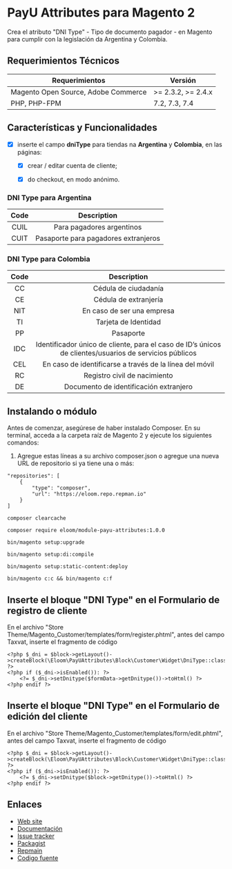 # PayU Attributes para Magento 2

Crea el atributo "DNI Type" - Tipo de documento pagador - en Magento para cumplir con la legislación da Argentina y Colombia.

## Requerimientos Técnicos

| Requerimientos | Versión |
| ------ | ----------- |
| Magento Open Source, Adobe Commerce | >= 2.3.2, >= 2.4.x |
| PHP, PHP-FPM | 7.2, 7.3, 7.4 |

## Características y Funcionalidades

- [x] inserte el campo **dniType** para tiendas na **Argentina** y **Colombia**, en las páginas:
    
    - [x] crear / editar cuenta de cliente;

    - [x] do checkout, en modo anónimo.    

### DNI Type para Argentina

|   Code    |   Description |
|   :---:   |   :---:       |
|	CUIL	|	Para pagadores argentinos   |
|	CUIT	|	Pasaporte para pagadores extranjeros    |

### DNI Type para Colombia

|   Code    |   Description |
|   :---:   |   :---:       |
|	CC		|	Cédula de ciudadanía    |
|	CE 		|	Cédula de extranjería   |
|	NIT		|	En caso de ser una empresa  |
|	TI		|	Tarjeta de Identidad    |
|	PP 		|	Pasaporte   |
|	IDC     |	Identificador único de cliente, para el caso de ID’s únicos de clientes/usuarios de servicios públicos	|
|	CEL 	|	En caso de identificarse a través de la línea del móvil	|
|	RC 		|	Registro civil de nacimiento	|
|	DE 		|	Documento de identificación extranjero 	|

## Instalando o módulo

Antes de comenzar, asegúrese de haber instalado Composer. En su terminal, acceda a la carpeta raíz de Magento 2 y ejecute los siguientes comandos:

1. Agregue estas líneas a su archivo composer.json o agregue una nueva URL de repositorio si ya tiene una o más:

```
"repositories": [
    {
        "type": "composer", 
        "url": "https://eloom.repo.repman.io"
    }
]
```

```
composer clearcache
```

```
composer require eloom/module-payu-attributes:1.0.0
```

```
bin/magento setup:upgrade
```

```
bin/magento setup:di:compile
```

```
bin/magento setup:static-content:deploy
```

```
bin/magento c:c && bin/magento c:f
```

## Inserte el bloque "DNI Type" en el Formulario de registro de cliente

En el archivo "Store Theme/Magento_Customer/templates/form/register.phtml", antes del campo Taxvat, inserte el fragmento de código

```
<?php $_dni = $block->getLayout()->createBlock(\Eloom\PayUAttributes\Block\Customer\Widget\DniType::class) ?>
<?php if ($_dni->isEnabled()): ?>
    <?= $_dni->setDnitype($formData->getDnitype())->toHtml() ?>
<?php endif ?>
```

## Inserte el bloque "DNI Type" en el Formulario de edición del cliente

En el archivo "Store Theme/Magento_Customer/templates/form/edit.phtml", antes del campo Taxvat, inserte el fragmento de código

```
<?php $_dni = $block->getLayout()->createBlock(\Eloom\PayUAttributes\Block\Customer\Widget\DniType::class) ?>
<?php if ($_dni->isEnabled()): ?>
    <?= $_dni->setDnitype($block->getDnitype())->toHtml() ?>
<?php endif ?>
```

## Enlaces

* [Web site](https://eloom.tech/payu-latam)
* [Documentación](https://docs.eloom.tech/es/payu-latam)
* [Issue tracker](https://github.com/eloom/module-payu-attributes/issues)
* [Packagist](https://packagist.org/packages/eloom/module-payu-attributes)
* [Repmain](https://app.repman.io/organization/eloom/package/e984fde3-d48a-480b-8b23-b0d04ca78e1b/details)
* [Codigo fuente](https://github.com/eloom/module-payu-attributes)
